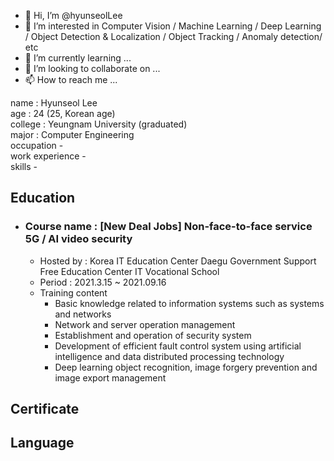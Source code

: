 - 👋 Hi, I’m @hyunseolLee
- 👀 I’m interested in Computer Vision / Machine Learning / Deep Learning / Object Detection & Localization / Object Tracking / Anomaly detection/ etc
- 🌱 I’m currently learning ...
- 💞️ I’m looking to collaborate on ...
- 📫 How to reach me ...

<!---
hyunseolLee/hyunseolLee is a ✨ special ✨ repository because its `README.md` (this file) appears on your GitHub profile.
You can click the Preview link to take a look at your changes.
--->

name : Hyunseol Lee  
age : 24 (25, Korean age)  
college : Yeungnam University (graduated)  
major : Computer Engineering  
occupation -  
work experience -  
skills -  

## Education
- ### Course name : [New Deal Jobs] Non-face-to-face service 5G / AI video security
  - Hosted by : Korea IT Education Center Daegu Government Support Free Education Center IT Vocational School
  - Period : 2021.3.15 ~ 2021.09.16
  - Training content
    - Basic knowledge related to information systems such as systems and networks
    - Network and server operation management
    - Establishment and operation of security system
    - Development of efficient fault control system using artificial intelligence and data distributed processing technology
    - Deep learning object recognition, image forgery prevention and image export management

## Certificate

## Language

